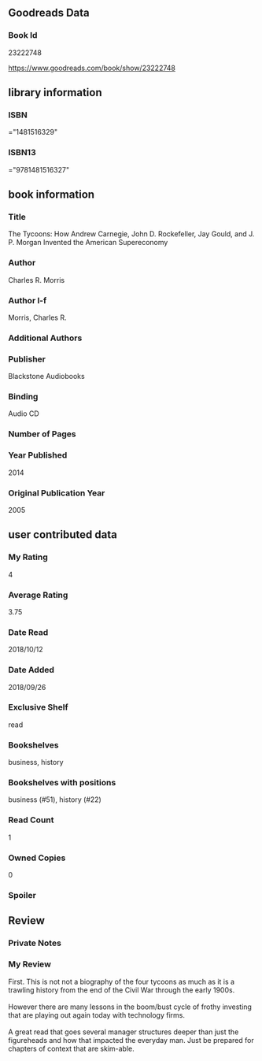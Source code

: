 <!-- This template shows how to bulk convert all columns of data into one markdown file -->
<!-- caveat: KeyError if there's a mismatch. Empty values output nothing -->

## Goodreads Data

### Book Id 

23222748

https://www.goodreads.com/book/show/23222748

## library information

### ISBN 
="1481516329"

### ISBN13 
="9781481516327"

## book information

### Title
The Tycoons: How Andrew Carnegie, John D. Rockefeller, Jay Gould, and J. P. Morgan Invented the American Supereconomy

### Author 
Charles R. Morris

### Author l-f 
Morris, Charles R.

### Additional Authors


### Publisher 
Blackstone Audiobooks

### Binding
Audio CD

### Number of Pages


### Year Published
2014

### Original Publication Year 
2005

## user contributed data

### My Rating
4

### Average Rating
3.75

### Date Read
2018/10/12

### Date Added
2018/09/26

### Exclusive Shelf
read

### Bookshelves
business, history

### Bookshelves with positions
business (#51), history (#22)

### Read Count
1

### Owned Copies
0

### Spoiler 


## Review

### Private Notes


### My Review
First. This is not not a biography of the four tycoons as much as it is a trawling history from the end of the Civil War through the early 1900s.<br/><br/>However there are many lessons in the boom/bust cycle of frothy investing that are playing out again today with technology firms.<br/><br/>A great read that goes several manager structures deeper than just the figureheads and how that impacted the everyday man. Just be prepared for chapters of context that are skim-able.
